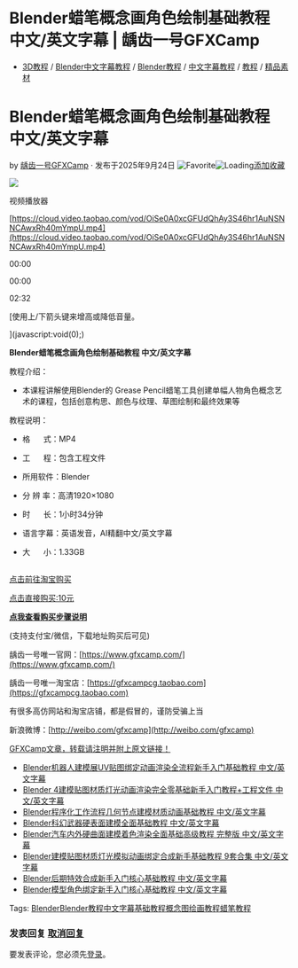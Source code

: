# Blender蜡笔概念画角色绘制基础教程 中文/英文字幕 | 龋齿一号GFXCamp

-   [3D教程](https://www.gfxcamp.com/category/tutorial/3d/) / [Blender中文字幕教程](https://www.gfxcamp.com/category/tutorial/cn_sub_tutorials/blender-subtitles-tutorial/) / [Blender教程](https://www.gfxcamp.com/category/tutorial/blender%e6%95%99%e7%a8%8b/) / [中文字幕教程](https://www.gfxcamp.com/category/tutorial/cn_sub_tutorials/) / [教程](https://www.gfxcamp.com/category/tutorial/) / [精品素材](https://www.gfxcamp.com/category/fufei/)

# Blender蜡笔概念画角色绘制基础教程 中文/英文字幕

by [龋齿一号GFXCamp](https://www.gfxcamp.com/author/gfxcamp/ "文章作者 龋齿一号GFXCamp") · 发布于2025年9月24日 ![Favorite](https://www.gfxcamp.com/wp-content/plugins/wp-favorite-posts/img/star.png "Favorite")![Loading](https://www.gfxcamp.com/wp-content/plugins/wp-favorite-posts/img/loading.gif "Loading")[添加收藏](?wpfpaction=add&postid=129751 "添加收藏")

![](https://www.gfxcamp.com/wp-content/uploads/2025/09/CONCEPT-Creating-Character-Concept-Art-with-Blender-and-Grease-Pencil.jpg)  

视频播放器

[https://cloud.video.taobao.com/vod/OiSe0A0xcGFUdQhAy3S46hr1AuNSNNCAwxRh40mYmpU.mp4](https://cloud.video.taobao.com/vod/OiSe0A0xcGFUdQhAy3S46hr1AuNSNNCAwxRh40mYmpU.mp4)

00:00

00:00

02:32

[使用上/下箭头键来增高或降低音量。

](javascript:void\(0\);)

**Blender蜡笔概念画角色绘制基础教程 中文/英文字幕**

教程介绍：

-   本课程讲解使用Blender的 Grease Pencil蜡笔工具创建单幅人物角色概念艺术的课程，包括创意构思、颜色与纹理、草图绘制和最终效果等
    

教程说明：

-   格      式：MP4
    
-   工      程：包含工程文件
    
-   所用软件：Blender
    
-   分 辨 率：高清1920×1080
    
-   时      长：1小时34分钟
    
-   语言字幕：英语发音，AI精翻中文/英文字幕
    
-   大      小：1.33GB
    

![](data:image/gif;base64,R0lGODlhAQABAIAAAAAAAP///yH5BAEAAAAALAAAAAABAAEAAAIBRAA7)

[点击前往淘宝购买](https://item.taobao.com/item.htm?id=979041767945)

[点击直接购买:10元](https://www.gfxcamp.com/wp-login.php?redirect_to=https%3A%2F%2Fwww.gfxcamp.com%2Fconcept%2F)

**[点我查看购买步骤说明](https://www.gfxcamp.com/how-to-download/)**

(支持支付宝/微信，下载地址购买后可见)

龋齿一号唯一官网：[https://www.gfxcamp.com/](https://www.gfxcamp.com/)

龋齿一号唯一淘宝店：[https://gfxcampcg.taobao.com](https://gfxcampcg.taobao.com)

有很多高仿网站和淘宝店铺，都是假冒的，谨防受骗上当

新浪微博：[http://weibo.com/gfxcamp](http://weibo.com/gfxcamp)

[GFXCamp文章，转载请注明并附上原文链接！](https://www.gfxcamp.com)

-   [![Blender机器人建模展UV贴图绑定动画渲染全流程新手入门基础教程 中文/英文字幕](data:image/gif;base64,R0lGODlhAQABAIAAAAAAAP///yH5BAEAAAAALAAAAAABAAEAAAIBRAA7)](https://www.gfxcamp.com/robot-creation/)[Blender机器人建模展UV贴图绑定动画渲染全流程新手入门基础教程 中文/英文字幕](https://www.gfxcamp.com/robot-creation/)
-   [![Blender 4建模贴图材质灯光动画渲染完全零基础新手入门教程+工程文件 中文/英文字幕](data:image/gif;base64,R0lGODlhAQABAIAAAAAAAP///yH5BAEAAAAALAAAAAABAAEAAAIBRAA7)](https://www.gfxcamp.com/blender-44-the-complete-training/)[Blender 4建模贴图材质灯光动画渲染完全零基础新手入门教程+工程文件 中文/英文字幕](https://www.gfxcamp.com/blender-44-the-complete-training/)
-   [![Blender程序化工作流程几何节点建模材质动画基础教程 中文/英文字幕](data:image/gif;base64,R0lGODlhAQABAIAAAAAAAP///yH5BAEAAAAALAAAAAABAAEAAAIBRAA7)](https://www.gfxcamp.com/procedural-thinking-blender-3d-small-steps-to-big-ideas/)[Blender程序化工作流程几何节点建模材质动画基础教程 中文/英文字幕](https://www.gfxcamp.com/procedural-thinking-blender-3d-small-steps-to-big-ideas/)
-   [![Blender科幻武器硬表面建模全面基础教程 中文/英文字幕](data:image/gif;base64,R0lGODlhAQABAIAAAAAAAP///yH5BAEAAAAALAAAAAABAAEAAAIBRAA7)](https://www.gfxcamp.com/hard-surface-in-blender/)[Blender科幻武器硬表面建模全面基础教程 中文/英文字幕](https://www.gfxcamp.com/hard-surface-in-blender/)
-   [![Blender汽车内外硬曲面建模着色渲染全面基础高级教程 完整版 中文/英文字幕](data:image/gif;base64,R0lGODlhAQABAIAAAAAAAP///yH5BAEAAAAALAAAAAABAAEAAAIBRAA7)](https://www.gfxcamp.com/3d-cars-inside-and-out-in-blender/)[Blender汽车内外硬曲面建模着色渲染全面基础高级教程 完整版 中文/英文字幕](https://www.gfxcamp.com/3d-cars-inside-and-out-in-blender/)
-   [![Blender建模贴图材质灯光模拟动画绑定合成新手基础教程 9套合集 中文/英文字幕](data:image/gif;base64,R0lGODlhAQABAIAAAAAAAP///yH5BAEAAAAALAAAAAABAAEAAAIBRAA7)](https://www.gfxcamp.com/core-fundamentals-unlock-the-core-of-blender/)[Blender建模贴图材质灯光模拟动画绑定合成新手基础教程 9套合集 中文/英文字幕](https://www.gfxcamp.com/core-fundamentals-unlock-the-core-of-blender/)
-   [![Blender后期特效合成新手入门核心基础教程 中文/英文字幕](data:image/gif;base64,R0lGODlhAQABAIAAAAAAAP///yH5BAEAAAAALAAAAAABAAEAAAIBRAA7)](https://www.gfxcamp.com/core-fundamentals-of-compositing/)[Blender后期特效合成新手入门核心基础教程 中文/英文字幕](https://www.gfxcamp.com/core-fundamentals-of-compositing/)
-   [![Blender模型角色绑定新手入门核心基础教程 中文/英文字幕](data:image/gif;base64,R0lGODlhAQABAIAAAAAAAP///yH5BAEAAAAALAAAAAABAAEAAAIBRAA7)](https://www.gfxcamp.com/core-fundamentals-of-rigging/)[Blender模型角色绑定新手入门核心基础教程 中文/英文字幕](https://www.gfxcamp.com/core-fundamentals-of-rigging/)

[](javascript:void\(0\); "微博")[](javascript:void\(0\); "微信")[](javascript:void\(0\); "QQ")[](javascript:void\(0\); "QQ空间")

Tags: [Blender](https://www.gfxcamp.com/tag/blender/)[Blender教程](https://www.gfxcamp.com/tag/blender%e6%95%99%e7%a8%8b/)[中文字幕](https://www.gfxcamp.com/tag/%e4%b8%ad%e6%96%87%e5%ad%97%e5%b9%95/)[基础教程](https://www.gfxcamp.com/tag/%e5%9f%ba%e7%a1%80%e6%95%99%e7%a8%8b/)[概念图](https://www.gfxcamp.com/tag/%e6%a6%82%e5%bf%b5%e5%9b%be/)[绘画教程](https://www.gfxcamp.com/tag/%e7%bb%98%e7%94%bb%e6%95%99%e7%a8%8b/)[蜡笔教程](https://www.gfxcamp.com/tag/%e8%9c%a1%e7%ac%94%e6%95%99%e7%a8%8b/)

### 发表回复 [取消回复](/concept/#respond)

要发表评论，您必须先[登录](https://www.gfxcamp.com/wp-login.php?redirect_to=https%3A%2F%2Fwww.gfxcamp.com%2Fconcept%2F)。